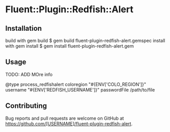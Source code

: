 # Fluent::Plugin::Redfish::Alert

## Installation

build with gem build
    $ gem build fluent-plugin-redfish-alert.gemspec
install with gem install
    $ gem install fluent-plugin-redfish-alert.gem

## Usage
TODO: ADD MOre info

<filter redfish.alert>
 @type process_redfishalert
  coloregion "#{ENV['COLO_REGION']}"
  username "#{ENV['REDFISH_USERNAME']}"
  passwordFile /path/to/file
</filter>

## Contributing

Bug reports and pull requests are welcome on GitHub at https://github.com/[USERNAME]/fluent-plugin-redfish-alert.

